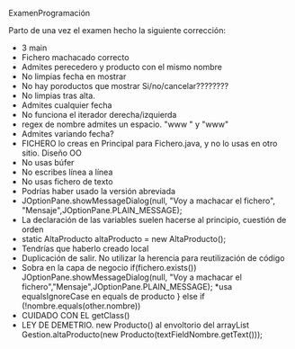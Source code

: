 ExamenProgramación


Parto de una vez el examen hecho la siguiente corrección:


* 3 main
* Fichero machacado correcto
* Admites perecedero y producto con el mismo nombre
* No limpias fecha en mostrar
* No hay poroductos que mostrar Si/no/cancelar????????
* No limpias tras alta.
* Admites cualquier fecha
* No funciona el iterador derecha/izquierda
* regex de nombre admites un espacio. "www " y "www" 
* Admites variando fecha?
* FICHERO lo creas en Principal para Fichero.java, y no lo usas en otro sitio. Diseño OO
* No usas búfer
* No escribes línea a línea
* No usas fichero de texto
* Podrías haber usado la versión abreviada
* JOptionPane.showMessageDialog(null, "Voy a machacar el fichero", "Mensaje",JOptionPane.PLAIN_MESSAGE);
* La declaración de las variables suelen hacerse al principio, cuestión de orden
* static AltaProducto altaProducto = new AltaProducto();
* Tendrías que haberlo creado local
* Duplicación de salir. No utilizar la herencia para reutilización de código
* Sobra en la capa de negocio
    if(fichero.exists())
            JOptionPane.showMessageDialog(null, "Voy a machacar el fichero","Mensaje",JOptionPane.PLAIN_MESSAGE);
*usa equalsIgnoreCase en equals de producto
 } else if (!nombre.equals(other.nombre))
* CUIDADO CON EL getClass()
* LEY DE DEMETRIO. new Producto() al envoltorio del arrayList
    Gestion.altaProducto(new Producto(textFieldNombre.getText()));
